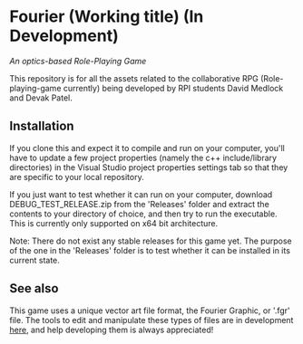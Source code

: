 # Fourier (Working title) (In Development)
*An optics-based Role-Playing Game*

This repository is for all the assets related to the collaborative RPG (Role-playing-game currently) being developed by RPI students David Medlock and Devak Patel.
## Installation
If you clone this and expect it to compile and run on your computer, you'll have to update a few project properties (namely the c++ include/library directories) in the Visual Studio project properties settings tab so that they are specific to your local repository.

If you just want to test whether it can run on your computer, download DEBUG_TEST_RELEASE.zip from the 'Releases' folder and extract the contents to your directory of choice, and then try to run the executable. This is currently only supported on x64 bit architecture.

Note: There do not exist any stable releases for this game yet. The purpose of the one in the 'Releases' folder is to test whether it can be installed in its current state.

## See also
This game uses a unique vector art file format, the Fourier Graphic, or '.fgr' file. The tools to edit and manipulate these types of files are in development [here](https://github.com/Metalsofa/FGR-Suite), and help developing them is always appreciated!
